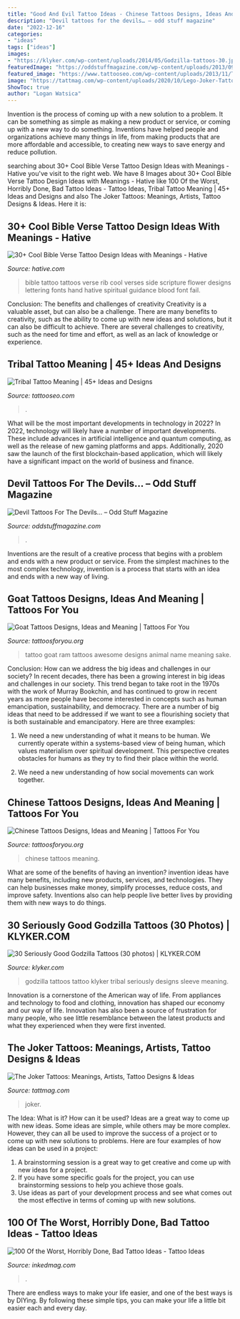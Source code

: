 ```yaml
---
title: "Good And Evil Tattoo Ideas - Chinese Tattoos Designs, Ideas And Meaning"
description: "Devil tattoos for the devils… – odd stuff magazine"
date: "2022-12-16"
categories:
- "ideas"
tags: ["ideas"]
images:
- "https://klyker.com/wp-content/uploads/2014/05/Godzilla-tattoos-30.jpg"
featuredImage: "https://oddstuffmagazine.com/wp-content/uploads/2013/09/Devil-tattoo-17-600x800.jpg"
featured_image: "https://www.tattooseo.com/wp-content/uploads/2013/11/Tribal-Tattoo-Meanings-40.jpg"
image: "https://tattmag.com/wp-content/uploads/2020/10/Lego-Joker-Tattoo-2.jpg"
ShowToc: true
author: "Logan Watsica"
---
```



Invention is the process of coming up with a new solution to a problem. It can be something as simple as making a new product or service, or coming up with a new way to do something. Inventions have helped people and organizations achieve many things in life, from making products that are more affordable and accessible, to creating new ways to save energy and reduce pollution.

	

		
searching about 30+ Cool Bible Verse Tattoo Design Ideas with Meanings - Hative you've visit to the right web. We have 8 Images about 30+ Cool Bible Verse Tattoo Design Ideas with Meanings - Hative like 100 Of the Worst, Horribly Done, Bad Tattoo Ideas - Tattoo Ideas, Tribal Tattoo Meaning | 45+ Ideas and Designs and also The Joker Tattoos: Meanings, Artists, Tattoo Designs &amp; Ideas. Here it is:
		
    
## 30+ Cool Bible Verse Tattoo Design Ideas With Meanings - Hative

<img loading=lazy src="https://hative.com/wp-content/uploads/2014/03/bible-verse-tattoos/26-bible-verse-and-flower-on-rib.jpg" onerror="this.onerror=null;this.src='https://tse4.mm.bing.net/th?id=OIP.gj_UFsYjweNdVkWCuuxRwQHaJ4&amp;pid=15.1';" alt="30+ Cool Bible Verse Tattoo Design Ideas with Meanings - Hative">

_Source: hative.com_

>bible tattoo tattoos verse rib cool verses side scripture flower designs lettering fonts hand hative spiritual guidance blood font fail. 

	

Conclusion: The benefits and challenges of creativity
Creativity is a valuable asset, but can also be a challenge. There are many benefits to creativity, such as the ability to come up with new ideas and solutions, but it can also be difficult to achieve. There are several challenges to creativity, such as the need for time and effort, as well as an lack of knowledge or experience.

    
## Tribal Tattoo Meaning | 45+ Ideas And Designs

<img loading=lazy src="https://www.tattooseo.com/wp-content/uploads/2013/11/Tribal-Tattoo-Meanings-40.jpg" onerror="this.onerror=null;this.src='https://tse4.mm.bing.net/th?id=OIP.cVrfqHq3FXIRY1pptsSn7gAAAA&amp;pid=15.1';" alt="Tribal Tattoo Meaning | 45+ Ideas and Designs">

_Source: tattooseo.com_

>. 

	

What will be the most important developments in technology in 2022?
In 2022, technology will likely have a number of important developments. These include advances in artificial intelligence and quantum computing, as well as the release of new gaming platforms and apps. Additionally, 2020 saw the launch of the first blockchain-based application, which will likely have a significant impact on the world of business and finance.

    
## Devil Tattoos For The Devils… – Odd Stuff Magazine

<img loading=lazy src="https://oddstuffmagazine.com/wp-content/uploads/2013/09/Devil-tattoo-17-600x800.jpg" onerror="this.onerror=null;this.src='https://tse4.mm.bing.net/th?id=OIP.Cmtk86OPKT2r68KuZvNBRQHaJ4&amp;pid=15.1';" alt="Devil Tattoos For The Devils… – Odd Stuff Magazine">

_Source: oddstuffmagazine.com_

>. 

	

Inventions are the result of a creative process that begins with a problem and ends with a new product or service. From the simplest machines to the most complex technology, invention is a process that starts with an idea and ends with a new way of living.

    
## Goat Tattoos Designs, Ideas And Meaning | Tattoos For You

<img loading=lazy src="https://www.tattoosforyou.org/wp-content/uploads/2016/03/Images-of-Goat-Tattoo.jpg" onerror="this.onerror=null;this.src='https://tse4.mm.bing.net/th?id=OIP.bUPAAfeRJBpBgOl1kaiqngAAAA&amp;pid=15.1';" alt="Goat Tattoos Designs, Ideas and Meaning | Tattoos For You">

_Source: tattoosforyou.org_

>tattoo goat ram tattoos awesome designs animal name meaning sake. 

	

Conclusion: How can we address the big ideas and challenges in our society?
In recent decades, there has been a growing interest in big ideas and challenges in our society. This trend began to take root in the 1970s with the work of Murray Bookchin, and has continued to grow in recent years as more people have become interested in concepts such as human emancipation, sustainability, and democracy.
There are a number of big ideas that need to be addressed if we want to see a flourishing society that is both sustainable and emancipatory. Here are three examples:

1) We need a new understanding of what it means to be human. We currently operate within a systems-based view of being human, which values materialism over spiritual development. This perspective creates obstacles for humans as they try to find their place within the world.

2) We need a new understanding of how social movements can work together.

    
## Chinese Tattoos Designs, Ideas And Meaning | Tattoos For You

<img loading=lazy src="http://www.tattoosforyou.org/wp-content/uploads/2013/10/Chinese-Tattoos-768x1024.jpg" onerror="this.onerror=null;this.src='https://tse2.mm.bing.net/th?id=OIP.LolMsPsFGkg0jH4AYcPu2wHaJ4&amp;pid=15.1';" alt="Chinese Tattoos Designs, Ideas and Meaning | Tattoos For You">

_Source: tattoosforyou.org_

>chinese tattoos meaning. 

	

What are some of the benefits of having an invention?
invention ideas have many benefits, including new products, services, and technologies. They can help businesses make money, simplify processes, reduce costs, and improve safety. Inventions also can help people live better lives by providing them with new ways to do things.

    
## 30 Seriously Good Godzilla Tattoos (30 Photos) | KLYKER.COM

<img loading=lazy src="https://klyker.com/wp-content/uploads/2014/05/Godzilla-tattoos-30.jpg" onerror="this.onerror=null;this.src='https://tse4.mm.bing.net/th?id=OIP.aIKgqK60ajjW-bx6PGeMygHaJ4&amp;pid=15.1';" alt="30 Seriously Good Godzilla Tattoos (30 photos) | KLYKER.COM">

_Source: klyker.com_

>godzilla tattoos tattoo klyker tribal seriously designs sleeve meaning. 

	

Innovation is a cornerstone of the American way of life. From appliances and technology to food and clothing, innovation has shaped our economy and our way of life. Innovation has also been a source of frustration for many people, who see little resemblance between the latest products and what they experienced when they were first invented.

    
## The Joker Tattoos: Meanings, Artists, Tattoo Designs &amp; Ideas

<img loading=lazy src="https://tattmag.com/wp-content/uploads/2020/10/Lego-Joker-Tattoo-2.jpg" onerror="this.onerror=null;this.src='https://tse1.mm.bing.net/th?id=OIP.UzWIYVNz61tgqF1741ldSwHaPp&amp;pid=15.1';" alt="The Joker Tattoos: Meanings, Artists, Tattoo Designs &amp; Ideas">

_Source: tattmag.com_

>joker. 

	

The Idea: What is it? How can it be used?
Ideas are a great way to come up with new ideas. Some ideas are simple, while others may be more complex. However, they can all be used to improve the success of a project or to come up with new solutions to problems. Here are four examples of how ideas can be used in a project: 
1. A brainstorming session is a great way to get creative and come up with new ideas for a project.
2. If you have some specific goals for the project, you can use brainstorming sessions to help you achieve those goals.
3. Use ideas as part of your development process and see what comes out the most effective in terms of coming up with new solutions.

    
## 100 Of The Worst, Horribly Done, Bad Tattoo Ideas - Tattoo Ideas

<img loading=lazy src="https://www.inkedmag.com/.image/t_share/MTY2ODYzMTQzODYyMDg1NDg0/hqr4oghjr3d31.png" onerror="this.onerror=null;this.src='https://tse3.mm.bing.net/th?id=OIP.4-_vr6i7C0YReMUgTXw6tgHaHi&amp;pid=15.1';" alt="100 Of the Worst, Horribly Done, Bad Tattoo Ideas - Tattoo Ideas">

_Source: inkedmag.com_

>. 

	

There are endless ways to make your life easier, and one of the best ways is by DIYing. By following these simple tips, you can make your life a little bit easier each and every day.

